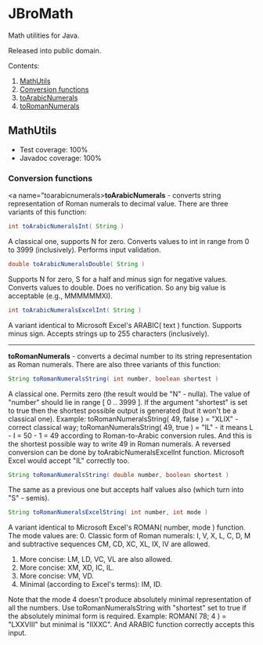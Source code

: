 # JBroMath
Math utilities for Java.

Released into public domain.

Contents:

1. [MathUtils](#mathutils)
 1. [Conversion functions](#conversion-functions)
  1. [toArabicNumerals](#toarabicnumerals)
  1. [toRomanNumerals](#toromannumerals)

## MathUtils

- Test coverage: 100%
- Javadoc coverage: 100%

### Conversion functions

<a name="toarabicnumerals>**toArabicNumerals**</a> - converts string representation of Roman numerals to decimal value.
There are three variants of this function:
```java
int toArabicNumeralsInt( String )
```
A classical one, supports N for zero. Converts values to int in range from 0 to 3999 (inclusively). Performs input validation.
```java
double toArabicNumeralsDouble( String )
```
Supports N for zero, S for a half and minus sign for negative values. Converts values to double. Does no verification. So any big value is acceptable (e.g., MMMMMMXI).
```java
int toArabicNumeralsExcelInt( String )
```
A variant identical to Microsoft Excel's ARABIC( text ) function. Supports minus sign. Accepts strings up to 255 characters (inclusively).
___
**toRomanNumerals** - converts a decimal number to its string representation as Roman numerals.
There are also three variants of this function:
```java
String toRomanNumeralsString( int number, boolean shortest )
```
A classical one. Permits zero (the result would be "N" - nulla). The value of "number" should lie in range [ 0 .. 3999 ]. If the argument "shortest" is set to true then the shortest possible output is generated (but it won't be a classical one). Example: toRomanNumeralsString( 49, false ) = "XLIX" - correct classical way; toRomanNumeralsString( 49, true ) = "IL" - it means L - I = 50 - 1 = 49 according to Roman-to-Arabic conversion rules. And this is the shortest possible way to write 49 in Roman numerals. A reversed conversion can be done by toArabicNumeralsExcelInt function. Microsoft Excel would accept "IL" correctly too.
```java
String toRomanNumeralsString( double number, boolean shortest )
```
The same as a previous one but accepts half values also (which turn into "S" - semis).
```java
String toRomanNumeralsExcelString( int number, int mode )
```
A variant identical to Microsoft Excel's ROMAN( number, mode ) function. The mode values are:
0. Classic form of Roman numerals: I, V, X, L, C, D, M and subtractive sequences CM, CD, XC, XL, IX, IV are allowed.
1. More concise: LM, LD, VC, VL are also allowed.
2. More concise: XM, XD, IC, IL.
3. More concise: VM, VD.
4. Minimal (according to Excel's terms): IM, ID.

Note that the mode 4 doesn't produce absolutely minimal representation of all the numbers. Use toRomanNumeralsString with "shortest" set to true if the absolutely minimal form is required. Example: ROMAN( 78; 4 ) = "LXXVIII" but minimal is "IIXXC". And ARABIC function correctly accepts this input.
